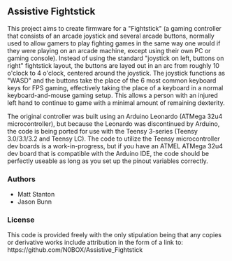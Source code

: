 <h2>Assistive Fightstick</h2>

<p>  This project aims to create firmware for a "Fightstick" (a gaming controller that consists of an arcade joystick and several arcade buttons, normally used to allow gamers to play fighting games in the same way one would if they were playing on an arcade machine, except using their own PC or gaming console).  Instead of using the standard "joystick on left, buttons on right" fightstick layout, the buttons are layed out in an arc from roughly 10 o'clock to 4 o'clock, centered around the joystick.  The joystick functions as "WASD" and the buttons take the place of the 6 most common keyboard keys for FPS gaming, effectively taking the place of a keyboard in a normal keyboard-and-mouse gaming setup.  This allows a person with an injured left hand to continue to game with a minimal amount of remaining dexterity.</p>

<p>  The original controller was built using an Arduino Leonardo (ATMega 32u4 microcontroller), but because the Leonardo was discontinued by Arduino, the code is being ported for use with the Teensy 3-series (Teensy 3.0/3.1/3.2 and Teensy LC).  The code to utilize the Teensy microcontroller dev boards is a work-in-progress, but if you have an ATMEL ATMega 32u4 dev board that is compatible with the Arduino IDE, the code should be perfectly useable as long as you set up the pinout variables correctly.</p>

<h3>Authors</h3>
<ul>
  <li>Matt Stanton</li>
  <li>Jason Bunn</li>
</ul>

<h3>License</h3>

<p>  This code is provided freely with the only stipulation being that any copies or derivative works include attribution in the form of a link to: https://github.com/N0BOX/Assistive_Fightstick</p>

